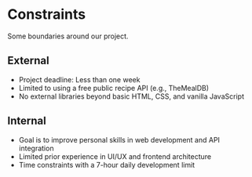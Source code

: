 # Constraints

Some boundaries around our project.

## External

- Project deadline: Less than one week
- Limited to using a free public recipe API (e.g., TheMealDB)
- No external libraries beyond basic HTML, CSS, and vanilla JavaScript

## Internal

- Goal is to improve personal skills in web development and API integration
- Limited prior experience in UI/UX and frontend architecture
- Time constraints with a 7-hour daily development limit
